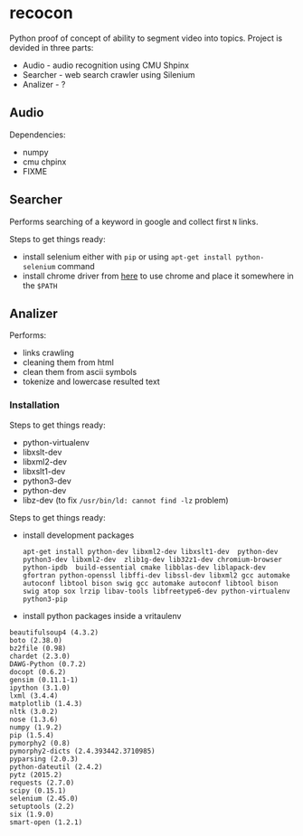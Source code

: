 # recocon
Python proof of concept of ability to segment video into topics.
Project is devided in three parts:
  * Audio - audio recognition using CMU Shpinx
  * Searcher - web search crawler using Silenium
  * Analizer - ?


## Audio
Dependencies:
  * numpy
  * cmu chpinx
  * FIXME

## Searcher
Performs searching of a keyword in google and collect first `N` links.

Steps to get things ready:
  * install selenium either with `pip` or using `apt-get install python-selenium` command
  * install chrome driver from [here](https://sites.google.com/a/chromium.org/chromedriver/downloads) to use chrome and place it somewhere in the `$PATH`

## Analizer

Performs:
  * links crawling
  * cleaning them from html
  * clean them from ascii symbols
  * tokenize and lowercase resulted text


### Installation

Steps to get things ready:
  * python-virtualenv
  * libxslt-dev
  * libxml2-dev
  * libxslt1-dev
  * python3-dev
  * python-dev
  * libz-dev (to fix `/usr/bin/ld: cannot find -lz` problem)


Steps to get things ready:
  * install development packages

    ```
    apt-get install python-dev libxml2-dev libxslt1-dev  python-dev python3-dev libxml2-dev  zlib1g-dev lib32z1-dev chromium-browser   python-ipdb  build-essential cmake libblas-dev liblapack-dev gfortran python-openssl libffi-dev libssl-dev libxml2 gcc automake autoconf libtool bison swig gcc automake autoconf libtool bison swig atop sox lrzip libav-tools libfreetype6-dev python-virtualenv python3-pip
    ```
  * install python packages inside a vritaulenv

  ```
  beautifulsoup4 (4.3.2)
  boto (2.38.0)
  bz2file (0.98)
  chardet (2.3.0)
  DAWG-Python (0.7.2)
  docopt (0.6.2)
  gensim (0.11.1-1)
  ipython (3.1.0)
  lxml (3.4.4)
  matplotlib (1.4.3)
  nltk (3.0.2)
  nose (1.3.6)
  numpy (1.9.2)
  pip (1.5.4)
  pymorphy2 (0.8)
  pymorphy2-dicts (2.4.393442.3710985)
  pyparsing (2.0.3)
  python-dateutil (2.4.2)
  pytz (2015.2)
  requests (2.7.0)
  scipy (0.15.1)
  selenium (2.45.0)
  setuptools (2.2)
  six (1.9.0)
  smart-open (1.2.1)
  ```


